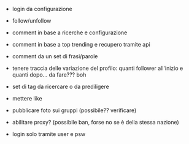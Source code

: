 - login da configurazione
- follow/unfollow
- comment in base a ricerche e configurazione
- comment in base a top trending e recupero tramite api
- comment da un set di frasi/parole
- tenere traccia delle variazione del profilo: quanti follower all'inizio e quanti dopo... da fare??? boh
- set di tag da ricercare o da prediligere
- mettere like
- pubblicare foto sui gruppi (possibile?? verificare)
- abilitare proxy? (possibile ban, forse no se è della stessa nazione)


- login solo tramite user e psw
